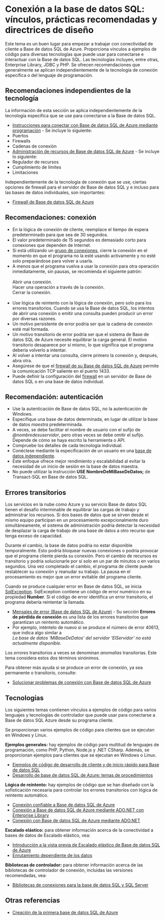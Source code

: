 <properties 
	pageTitle="Conexión a la base de datos SQL: vínculos, prácticas recomendadas y directrices de diseño" 
	description="Un tema de punto de partida que reúne vínculos y recomendaciones para los programas cliente que se conectan a Base de datos SQL de Azure a partir de tecnologías como ADO.NET y PHP." 
	services="sql-database" 
	documentationCenter="" 
	authors="MightyPen" 
	manager="jeffreyg" 
	editor=""/>


<tags 
	ms.service="sql-database" 
	ms.workload="data-management" 
	ms.tgt_pltfrm="na" 
	ms.devlang="na" 
	ms.topic="article" 
	ms.date="05/01/2015" 
	ms.author="genemi"/>


# Conexión a la base de datos SQL: vínculos, prácticas recomendadas y directrices de diseño


Este tema es un buen lugar para empezar a trabajar con conectividad de cliente a Base de datos SQL de Azure. Proporciona vínculos a ejemplos de código para diversas tecnologías que puede usar para conectarse e interactuar con la Base de datos SQL. Las tecnologías incluyen, entre otras, Enterprise Library, JDBC y PHP. Se ofrecen recomendaciones que generalmente se aplican independientemente de la tecnología de conexión específica o del lenguaje de programación.


## Recomendaciones independientes de la tecnología


La información de esta sección se aplica independientemente de la tecnología específica que se use para conectarse a la Base de datos SQL.


- [Instrucciones para conectar con Base de datos SQL de Azure mediante programación](http://msdn.microsoft.com/library/azure/ee336282.aspx) - Se incluye lo siguiente:
 - Puertos
 - Firewalls
 - Cadenas de conexión
- [Administración de recursos de Base de datos SQL de Azure](https://msdn.microsoft.com/library/azure/dn338083.aspx) - Se incluye lo siguiente:
 - Regulador de recursos
 - Cumplimiento de límites
 - Limitaciones


Independientemente de la tecnología de conexión que se use, ciertas opciones de firewall para el servidor de Base de datos SQL y e incluso para las bases de datos individuales, son importantes:


- [Firewall de Base de datos SQL de Azure](https://msdn.microsoft.com/library/azure/ee621782.aspx)


## Recomendaciones: conexión


- En la lógica de conexión de cliente, reemplace el tiempo de espera predeterminado para que sea de 30 segundos.
 - El valor predeterminado de 15 segundos es demasiado corto para conexiones que dependen de Internet.
- Si está utilizando un [grupo de conexiones](http://msdn.microsoft.com/library/8xx3tyca.aspx), cierre la conexión en el momento en que el programa no la esté usando activamente y no esté solo preparándose para volver a usarla.
 - A menos que el programa vuelva a usar la conexión para otra operación inmediatamente, sin pausas, se recomienda el siguiente patrón: <br/><br/>Abrir una conexión. <br/>Hacer una operación a través de la conexión. <br/>Cerrar la conexión.<br/><br/>
- Use lógica de reintento con la lógica de conexión, pero solo para los errores transitorios. Cuando se usa la Base de datos SQL, los intentos de abrir una conexión o emitir una consulta pueden producir un error por diversas razones.
 - Un motivo persistente de error podría ser que la cadena de conexión esté mal formada.
 - Un motivo transitorio de error podría ser que el sistema de Base de datos SQL de Azure necesite equilibrar la carga general. El motivo transitorio desaparece por sí mismo, lo que significa que el programa debería volverlo a intentar.
 - Al volver a intentar una consulta, cierre primero la conexión y, después, abra otra.
- Asegúrese de que el [firewall de su Base de datos SQL de Azure](http://msdn.microsoft.com/library/ee621782.aspx) permite la comunicación TCP saliente en el puerto 1433.
 - Puede definir la configuración del [firewall](http://msdn.microsoft.com/library/azure/ee621782.aspx) en un servidor de Base de datos SQL o en una base de datos individual.


## Recomendación: autenticación


- Use la autenticación de Base de datos SQL, no la autenticación de Windows.
- Especifique una base de datos determinada, en lugar de utilizar la base de datos *maestra* predeterminada.
- A veces, se debe facilitar el nombre de usuario con el sufijo de *@nombredesuservidor*, pero otras veces se debe omitir el sufijo. Depende de cómo se haya escrito la herramienta o API.
 - Compruebe los detalles de cada tecnología individual.
- Conéctese mediante la especificación de un usuario en una [base de datos independiente](http://msdn.microsoft.com/library/ff929071.aspx).
 - Este enfoque ofrece mejor rendimiento y escalabilidad al evitar la necesidad de un inicio de sesión en la base de datos maestra.
 - No puede utilizar la instrucción **USE NombreDeMiBaseDeDatos;** de Transact-SQL en Base de datos SQL.


## Errores transitorios


Los servicios en la nube como Azure y su servicio Base de datos SQL tienen el desafío interminable de equilibrar las cargas de trabajo y administrar los recursos. Si dos bases de datos que se sirven desde el mismo equipo participan en un procesamiento excepcionalmente duro simultáneamente, el sistema de administración podría detectar la necesidad de desplazar la carga de trabajo de una base de datos a otro recurso que tenga exceso de capacidad.


Durante el cambio, la base de datos podría no estar disponible temporalmente. Esto podría bloquear nuevas conexiones o podría provocar que el programa cliente pierda su conexión. Pero el cambio de recursos es transitorio y podría solucionarle por sí solo en un par de minutos o en varios segundos. Una vez completado el cambio, el programa de cliente puede restablecer su conexión y reanudar su trabajo. La pausa en el procesamiento es mejor que un error evitable del programa cliente.


Cuando se produce cualquier error en Base de datos SQL, se inicia [SqlException](https://msdn.microsoft.com/library/system.data.sqlclient.sqlexception.aspx). SqlException contiene un código de error numérico en su propiedad **Number**. Si el código de error identifica un error transitorio, el programa debería reintentar la llamada.


- [Mensajes de error (Base de datos SQL de Azure)](http://msdn.microsoft.com/library/azure/ff394106.aspx) - Su sección **Errores de pérdida de conexión** es una lista de los errores transitorios que garantizan un reintento automático.
 - Por ejemplo, inténtelo de nuevo si se produce el número de error 40613, que indica algo similar a<br/>*La base de datos 'MiBaseDeDatos' del servidor 'ElServidor' no está actualmente disponible.*


Los *errores* transitorios a veces se denominan *anomalías* transitorias. Este tema considera estos dos términos sinónimos.


Para obtener más ayuda si se produce un error de conexión, ya sea permanente o transitorio, consulte:


- [Solucionar problemas de conexión con Base de datos SQL de Azure](http://support.microsoft.com/kb/2980233/)


## Tecnologías


Los siguientes temas contienen vínculos a ejemplos de código para varios lenguajes y tecnologías de controlador que puede usar para conectarse a Base de datos SQL Azure desde su programa cliente.


Se proporcionan varios ejemplos de código para clientes que se ejecutan en Windows y Linux.


**Ejemplos generales:** hay ejemplos de código para multitud de lenguajes de programación, como PHP, Python, Node.js y .NET CSharp. Además, se proporcionan ejemplos para clientes que se ejecutan en Windows o Linux.


- [Ejemplos de código de desarrollo de cliente y de inicio rápido para Base de datos SQL](sql-database-develop-quick-start-client-code-samples.md)
- [Desarrollo de base de datos SQL de Azure: temas de procedimientos](http://msdn.microsoft.com/library/azure/ee621787.aspx)


**Lógica de reintento:** hay ejemplos de código que se han diseñado con la sofisticación necesaria para controlar los errores transitorios con lógica de reintento automático.


- [Conexión confiable a Base de datos SQL de Azure](http://msdn.microsoft.com/library/azure/dn864744.aspx)
- [Conexión a Base de datos SQL de Azure mediante ADO.NET con Enterprise Library](http://msdn.microsoft.com/library/azure/dn961167.aspx)
- [Conexión con Base de datos SQL de Azure mediante ADO.NET](http://msdn.microsoft.com/library/azure/ee336243.aspx)


**Escalado elástico:** para obtener información acerca de la conectividad a bases de datos de Escalado elástico, vea:


- [Introducción a la vista previa de Escalado elástico de Base de datos SQL de Azure](sql-database-elastic-scale-get-started.md)
- [Enrutamiento dependiente de los datos](sql-database-elastic-scale-data-dependent-routing.md)


**Bibliotecas de controlador:** para obtener información acerca de las bibliotecas de controlador de conexión, incluidas las versiones recomendadas, vea:


- [Bibliotecas de conexiones para la base de datos SQL y SQL Server](sql-database-libraries.md)


## Otras referencias


- [Creación de la primera base de datos SQL de Azure](sql-database-get-started.md)

 

<!---HONumber=July15_HO2-->